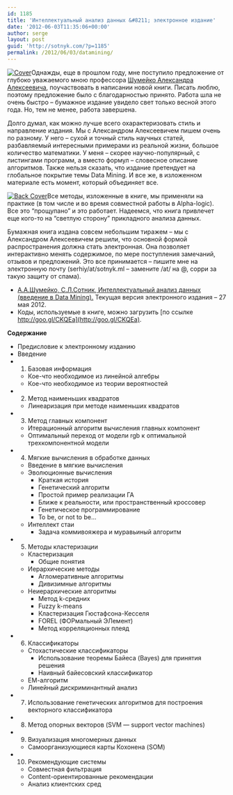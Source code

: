```yaml
---
id: 1185
title: 'Интеллектуальный анализ данных &#8211; электронное издание'
date: '2012-06-03T11:35:06+00:00'
author: serge
layout: post
guid: 'http://sotnyk.com/?p=1185'
permalink: /2012/06/03/datamining/
---
```


[![](https://sotnyk.github.io/wp-content/uploads/2012/06/aid_cover-197x300.jpg "Сover")](https://sotnyk.github.io/wp-content/uploads/2012/06/aid_cover.jpg)Однажды, еще в прошлом году, мне поступило предложение от глубоко уважаемого мною профессора [Шумейко Александра Алексеевича](http://ru.wikipedia.org/wiki/Шумейко,_Александр_Алексеевич), поучаствовать в написании новой книги. Писать люблю, поэтому предложение было с благодарностью принято. Работа шла не очень быстро – бумажное издание увидело свет только весной этого года. Но, тем не менее, работа завершена.

Долго думал, как можно лучше всего охарактеризовать стиль и направление издания. Мы с Александром Алексеевичем пишем очень по разному. У него – сухой и точный стиль научных статей, разбавляемый интересными примерами из реальной жизни, большое количество математики. У меня – скорее научно-популярный, с листингами программ, а вместо формул – словесное описание алгоритмов. Также нельзя сказать, что издание претендует на глобальное покрытие темы Data Mining. И все же, в изложенном материале есть момент, который объединяет все.  
  
[![](https://sotnyk.github.io/wp-content/uploads/2012/06/aid_cover_back-207x300.jpg "Back Cover")](https://sotnyk.github.io/wp-content/uploads/2012/06/aid_cover_back.jpg)Все методы, изложенные в книге, мы применяли на практике (в том числе и во время совместной работы в Alpha-logic). Все это “прощупано” и это работает. Надеемся, что книга привлечет еще кого-то на “светлую сторону” прикладного анализа данных.

Бумажная книга издана совсем небольшим тиражем – мы с Александром Алексеевичем решили, что основной формой распространения должна стать электронная. Она позволяет интерактивно менять содержимое, по мере поступления замечаний, отзывов и предложений. Это все принимается – пишите мне на электронную почту (serhiy/at/sotnyk.ml – замените /at/ на @, сорри за такую защиту от спама).

- [А.А.Шумейко, С.Л.Сотник, Интеллектуальный анализ данных (введение в Data Mining).](http://goo.gl/XfHwc) Текущая версия электронного издания – 27 мая 2012.
- Коды, используемые в книге, можно загрузить [по ссылке http://goo.gl/CKQEa](http://goo.gl/CKQEa).

**Содержание**

- Предисловие к электронному изданию
- Введение
- 1. Базовая информация 
    - Кое-что необходимое из линейной алгебры
    - Кое-что необходимое из теории вероятностей
- 2. Метод наименьших квадратов 
    - Линеаризация при методе наименьших квадратов
- 3. Метод главных компонент 
    - Итерационный алгоритм вычисления главных компонент
    - Оптимальный переход от модели rgb к оптимальной трехкомпонентной модели
- 4. Мягкие вычисления в обработке данных 
    - Введение в мягкие вычисления
    - Эволюционные вычисления 
        - Краткая история
        - Генетический алгоритм
        - Простой пример реализации ГА
        - Ближе к реальности, или пространственный кроссовер
        - Генетическое программирование
        - To be, or not to be…
    - Интеллект стаи 
        - Задача коммивояжера и муравьиный алгоритм
- 5. Методы кластеризации 
    - Кластеризация 
        - Общие понятия
    - Иерархические методы 
        - Агломеративные алгоритмы
        - Дивизимные алгоритмы
    - Неиерархические алгоритмы 
        - Метод k-средних
        - Fuzzy k-means
        - Кластеризация Гюстафсона-Кесселя
        - FOREL (ФОРмальный ЭЛемент)
        - Метод корреляционных плеяд
- 6. Классификаторы 
    - Стохастические классификаторы 
        - Использование теоремы Байеса (Bayes) для принятия решения
        - Наивный байесовский классификатор
    - ЕМ-алгоритм
    - Линейный дискриминантный анализ
- 7. Использование генетических алгоритмов для построения векторного классификатора
- 8. Метод опорных векторов (SVM — support vector machines)
- 9. Визуализация многомерных данных 
    - Самоорганизующиеся карты Кохонена (SOM)
- 10. Рекомендующие системы 
    - Совместная фильтрация
    - Content-ориентированные рекомендации
    - Анализ клиентских сред
